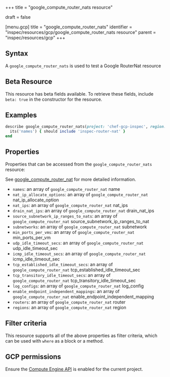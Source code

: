 +++
title = "google_compute_router_nats resource"

draft = false


[menu.gcp]
title = "google_compute_router_nats"
identifier = "inspec/resources/gcp/google_compute_router_nats resource"
parent = "inspec/resources/gcp"
+++

## Syntax

A `google_compute_router_nats` is used to test a Google RouterNat resource


## Beta Resource
This resource has beta fields available. To retrieve these fields, include `beta: true` in the constructor for the resource.

## Examples

```ruby
describe google_compute_router_nats(project: 'chef-gcp-inspec', region: 'europe-west2', router: 'inspec-gcp-router') do
  its('names') { should include 'inspec-router-nat' }
end
```

## Properties

Properties that can be accessed from the `google_compute_router_nats` resource:

See [google_compute_router_nat](google_compute_router_nat) for more detailed information.

  * `names`: an array of `google_compute_router_nat` name
  * `nat_ip_allocate_options`: an array of `google_compute_router_nat` nat_ip_allocate_option
  * `nat_ips`: an array of `google_compute_router_nat` nat_ips
  * `drain_nat_ips`: an array of `google_compute_router_nat` drain_nat_ips
  * `source_subnetwork_ip_ranges_to_nats`: an array of `google_compute_router_nat` source_subnetwork_ip_ranges_to_nat
  * `subnetworks`: an array of `google_compute_router_nat` subnetwork
  * `min_ports_per_vms`: an array of `google_compute_router_nat` min_ports_per_vm
  * `udp_idle_timeout_secs`: an array of `google_compute_router_nat` udp_idle_timeout_sec
  * `icmp_idle_timeout_secs`: an array of `google_compute_router_nat` icmp_idle_timeout_sec
  * `tcp_established_idle_timeout_secs`: an array of `google_compute_router_nat` tcp_established_idle_timeout_sec
  * `tcp_transitory_idle_timeout_secs`: an array of `google_compute_router_nat` tcp_transitory_idle_timeout_sec
  * `log_configs`: an array of `google_compute_router_nat` log_config
  * `enable_endpoint_independent_mappings`: an array of `google_compute_router_nat` enable_endpoint_independent_mapping
  * `routers`: an array of `google_compute_router_nat` router
  * `regions`: an array of `google_compute_router_nat` region

## Filter criteria

This resource supports all of the above properties as filter criteria, which can be used
with `where` as a block or a method.

## GCP permissions

Ensure the [Compute Engine API](https://console.cloud.google.com/apis/library/compute.googleapis.com/) is enabled for the current project.
